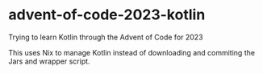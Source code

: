 # advent-of-code-2023-kotlin

Trying to learn Kotlin through the Advent of Code for 2023

This uses Nix to manage Kotlin instead of downloading and commiting the Jars
and wrapper script.
